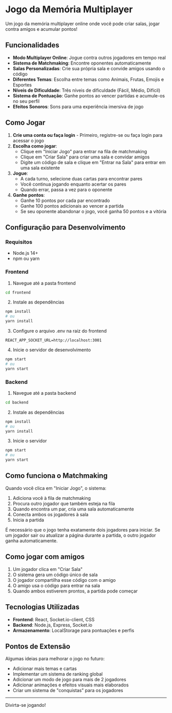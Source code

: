 # Jogo da Memória Multiplayer

Um jogo da memória multiplayer online onde você pode criar salas, jogar contra amigos e acumular pontos!

## Funcionalidades

- **Modo Multiplayer Online**: Jogue contra outros jogadores em tempo real
- **Sistema de Matchmaking**: Encontre oponentes automaticamente
- **Salas Personalizadas**: Crie sua própria sala e convide amigos usando o código
- **Diferentes Temas**: Escolha entre temas como Animais, Frutas, Emojis e Esportes
- **Níveis de Dificuldade**: Três níveis de dificuldade (Fácil, Médio, Difícil)
- **Sistema de Pontuação**: Ganhe pontos ao vencer partidas e acumule-os no seu perfil
- **Efeitos Sonoros**: Sons para uma experiência imersiva de jogo

## Como Jogar

1. **Crie uma conta ou faça login** - Primeiro, registre-se ou faça login para acessar o jogo
2. **Escolha como jogar**:
   - Clique em "Iniciar Jogo" para entrar na fila de matchmaking
   - Clique em "Criar Sala" para criar uma sala e convidar amigos
   - Digite um código de sala e clique em "Entrar na Sala" para entrar em uma sala existente
3. **Jogue**:
   - A cada turno, selecione duas cartas para encontrar pares
   - Você continua jogando enquanto acertar os pares
   - Quando errar, passa a vez para o oponente
4. **Ganhe pontos**:
   - Ganhe 10 pontos por cada par encontrado
   - Ganhe 100 pontos adicionais ao vencer a partida
   - Se seu oponente abandonar o jogo, você ganha 50 pontos e a vitória

## Configuração para Desenvolvimento

### Requisitos
- Node.js 14+ 
- npm ou yarn

### Frontend

1. Navegue até a pasta frontend
```bash
cd frontend
```

2. Instale as dependências
```bash
npm install
# ou
yarn install
```

3. Configure o arquivo .env na raiz do frontend
```
REACT_APP_SOCKET_URL=http://localhost:3001
```

4. Inicie o servidor de desenvolvimento
```bash
npm start
# ou
yarn start
```

### Backend

1. Navegue até a pasta backend
```bash
cd backend
```

2. Instale as dependências
```bash
npm install
# ou
yarn install
```

3. Inicie o servidor
```bash
npm start
# ou
yarn start
```

## Como funciona o Matchmaking

Quando você clica em "Iniciar Jogo", o sistema:

1. Adiciona você à fila de matchmaking
2. Procura outro jogador que também esteja na fila
3. Quando encontra um par, cria uma sala automaticamente 
4. Conecta ambos os jogadores à sala
5. Inicia a partida

É necessário que o jogo tenha exatamente dois jogadores para iniciar. 
Se um jogador sair ou atualizar a página durante a partida, o outro jogador ganha automaticamente.

## Como jogar com amigos

1. Um jogador clica em "Criar Sala"
2. O sistema gera um código único de sala
3. O jogador compartilha esse código com o amigo
4. O amigo usa o código para entrar na sala
5. Quando ambos estiverem prontos, a partida pode começar

## Tecnologias Utilizadas

- **Frontend**: React, Socket.io-client, CSS
- **Backend**: Node.js, Express, Socket.io
- **Armazenamento**: LocalStorage para pontuações e perfis

## Pontos de Extensão

Algumas ideias para melhorar o jogo no futuro:

- Adicionar mais temas e cartas
- Implementar um sistema de ranking global
- Adicionar um modo de jogo para mais de 2 jogadores
- Adicionar animações e efeitos visuais mais elaborados
- Criar um sistema de "conquistas" para os jogadores

---

Divirta-se jogando!